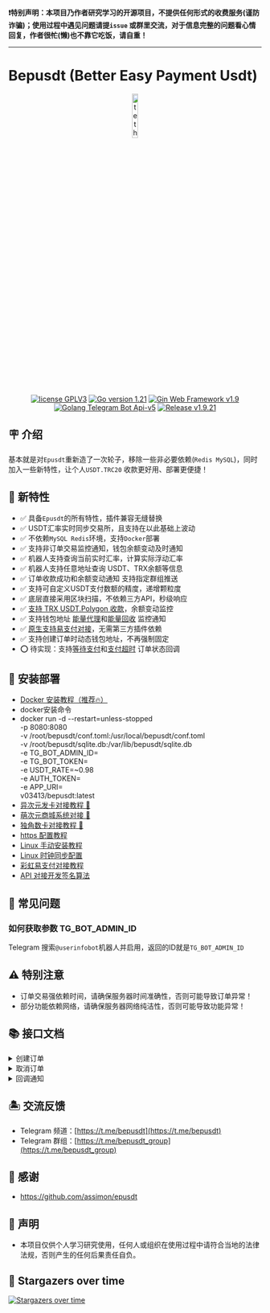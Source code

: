 **❗️特别声明：本项目乃作者研究学习的开源项目，不提供任何形式的收费服务(谨防诈骗)；使用过程中遇见问题请提`issue`
或群里交流，对于信息完整的问题看心情回复，作者很~~忙~~(懒)也不靠它吃饭，请自重！**

---  

# Bepusdt (Better Easy Payment Usdt)

<p align="center">
<img src="./static/img/tether.svg" width="15%" alt="tether">
</p>
<p align="center">
<a href="https://www.gnu.org/licenses/gpl-3.0.html"><img src="https://img.shields.io/badge/license-GPLV3-blue" alt="license GPLV3"></a>
<a href="https://golang.org"><img src="https://img.shields.io/badge/Golang-1.22-red" alt="Go version 1.21"></a>
<a href="https://github.com/gin-gonic/gin"><img src="https://img.shields.io/badge/Gin-v1.9-blue" alt="Gin Web Framework v1.9"></a>
<a href="https://github.com/go-telegram-bot-api/telegram-bot-api"><img src="https://img.shields.io/badge/Telegram Bot-v5-lightgrey" alt="Golang Telegram Bot Api-v5"></a>
<a href="https://github.com/v03413/bepusdt"><img src="https://img.shields.io/badge/Release-v1.9.21-green" alt="Release v1.9.21"></a>
</p>

## 🪧 介绍

基本就是对`Epusdt`重新造了一次轮子，移除一些非必要依赖(`Redis MySQL`)，同时加入一些新特性，让个人`USDT.TRC20`
收款更好用、部署更便捷！

## 🎉 新特性

- ✅ 具备`Epusdt`的所有特性，插件兼容无缝替换
- ✅ USDT汇率实时同步交易所，且支持在以此基础上波动
- ✅ 不依赖`MySQL Redis`环境，支持`Docker`部署
- ✅ 支持非订单交易监控通知，钱包余额变动及时通知
- ✅ 机器人支持查询当前实时汇率，计算实际浮动汇率
- ✅ 机器人支持任意地址查询 USDT、TRX余额等信息
- ✅ 订单收款成功和余额变动通知 支持指定群组推送
- ✅ 支持可自定义USDT支付数额的精度，递增颗粒度
- ✅ 底层直接采用区块扫描，不依赖三方API，秒级响应
- ✅ <u>支持 TRX USDT.Polygon 收款</u>，余额变动监控
- ✅ 支持钱包地址 <u>能量代理</u>和<u>能量回收</u> 监控通知
- ✅️ <u>原生支持易支付对接</u>，无需第三方插件依赖
- ✅ 支持创建订单时动态钱包地址，不再强制固定
- ⭕️ 待实现：支持<u>等待支付</u>和<u>支付超时</u> 订单状态回调

## 🚀 安装部署

- [Docker 安装教程（推荐🔥）](./docs/docker.md)
- docker安装命令
- docker run -d --restart=unless-stopped \
-p 8080:8080 \
-v /root/bepusdt/conf.toml:/usr/local/bepusdt/conf.toml \
-v /root/bepusdt/sqlite.db:/var/lib/bepusdt/sqlite.db \
-e TG_BOT_ADMIN_ID= \
-e TG_BOT_TOKEN= \
-e USDT_RATE=~0.98 \
-e AUTH_TOKEN= \
-e APP_URI= \
v03413/bepusdt:latest
- [异次元发卡对接教程 🌟](./docs/acg-faka.md)
- [萌次元商城系统对接 🌟](./docs/mcy-shop.md)
- [独角数卡对接教程 🌟](./docs/dujiaoka.md)
- [https 配置教程](./docs/ssl.md)
- [Linux 手动安装教程](./docs/systemd.md)
- [Linux 时钟同步配置](./docs/systemd-timesyncd.md)
- [彩虹易支付对接教程](./docs/epay.md)
- [API 对接开发签名算法](./docs/sign.md)

## 🤔 常见问题

### 如何获取参数 TG_BOT_ADMIN_ID

Telegram 搜索`@userinfobot`机器人并启用，返回的ID就是`TG_BOT_ADMIN_ID`

## ⚠️ 特别注意

- 订单交易强依赖时间，请确保服务器时间准确性，否则可能导致订单异常！
- 部分功能依赖网络，请确保服务器网络纯洁性，否则可能导致功能异常！

## 📚 接口文档

<details>
<summary>创建订单</summary>  

### 请求地址

```http
POST /api/v1/order/create-transaction
```

### 请求数据

```json
{
  "address": "TR7NHqjeKQxGTCi8q8ZY4pL8otSzgjLj6t",  // 可根据实际情况传入收款地址，亦可留空
  "trade_type": "usdt.trc20",  // usdt.trc20(默认) tron.trx usdt.polygon
  "order_id": "787240927112940881",   // 商户订单编号
  "amount": 28.88,   // 请求支付金额，CNY
  "signature":"123456abcd", // 签名
  "notify_url": "https://example.com/callback",   // 回调地址
  "redirect_url": "https://example.com/callback" // 支付成功跳转地址
}
```

### 响应内容

```json
{
  "status_code": 200,
  "message": "success",
  "data": {
    "trade_id": "b3d2477c-d945-41da-96b7-f925bbd1b415", // 本地交易ID
    "order_id": "787240927112940881", // 商户订单编号
    "amount": "28.88", // 请求支付金额，CNY
    "actual_amount": "10", // 实际支付数额 usdt or trx
    "token": "TR7NHqjeKQxGTCi8q8ZY4pL8otSzgjLj6t", // 收款地址
    "expiration_time": 1200, // 订单有效期，秒
    "payment_url": "https://example.com//pay/checkout-counter/b3d2477c-d945-41da-96b7-f925bbd1b415"  // 收银台地址
  },
  "request_id": ""
}

```

</details>

<details>
<summary>取消订单</summary>  

商户端系统可以通过此接口取消订单，取消后，系统将不再监控此订单，同时释放对应金额占用。

### 请求地址

```http
POST /api/v1/order/cancel-transaction
```

### 请求数据

```json
{
  "trade_id": "0TJV0br98YbNTQe7nQ",   // 交易ID
  "signature":"123456abcd" // 签名内容
}
```

### 响应内容

```json
{
  "data": {
    "trade_id": "0TJV0br98YbNTQe7nQ"
  },
  "message": "success",
  "request_id": "",
  "status_code": 200
}
```

</details>

<details>
<summary>回调通知</summary>

```json
{
  "trade_id": "b3d2477c-d945-41da-96b7-f925bbd1b415",
  "order_id": "787240927112940881",
  "amount": 28.88,
  "actual_amount": 10,
  "token": "TR7NHqjeKQxGTCi8q8ZY4pL8otSzgjLj6t",
  "block_transaction_id": "12ef6267b42e43959795cf31808d0cc72b3d0a48953ed19c61d4b6665a341d10",
  "signature": "123456abcd",
  "status": 2   //  1:等待支付  2:支付成功  3:支付超时
}
```

</details>

## 🏝️ 交流反馈

- Telegram 频道：[https://t.me/bepusdt](https://t.me/bepusdt)
- Telegram 群组：[https://t.me/bepusdt_group](https://t.me/bepusdt_group)

## 🙏 感谢

- https://github.com/assimon/epusdt

## 📢 声明

- 本项目仅供个人学习研究使用，任何人或组织在使用过程中请符合当地的法律法规，否则产生的任何后果责任自负。

## 🌟 Stargazers over time

[![Stargazers over time](https://starchart.cc/v03413/bepusdt.svg)](https://starchart.cc/v03413/bepusdt)
